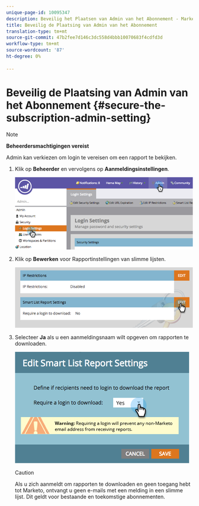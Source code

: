 ```yaml
---
unique-page-id: 10095347
description: Beveilig het Plaatsen van Admin van het Abonnement - Marketo Docs - de Documentatie van het Product
title: Beveilig de Plaatsing van Admin van het Abonnement
translation-type: tm+mt
source-git-commit: 47b2fee7d146c3dc558d4bbb10070683f4cdfd3d
workflow-type: tm+mt
source-wordcount: '87'
ht-degree: 0%

---
```



# Beveilig de Plaatsing van Admin van het Abonnement {#secure-the-subscription-admin-setting}

>[!NOTE]
>
>**Beheerdersmachtigingen vereist**

Admin kan verkiezen om login te vereisen om een rapport te bekijken.

1. Klik op **Beheerder** en vervolgens op **Aanmeldingsinstellingen**.

   ![](assets/image2015-4-29-12-3a46-3a14.png)

1. Klik op **Bewerken** voor Rapportinstellingen van slimme lijsten.

   ![](assets/image2015-4-29-12-3a50-3a50.png)

1. Selecteer **Ja** als u een aanmeldingsnaam wilt opgeven om rapporten te downloaden.

   ![](assets/image2015-4-29-12-3a53-3a7.png)

   >[!CAUTION]
   >
   >Als u zich aanmeldt om rapporten te downloaden en geen toegang hebt tot Marketo, ontvangt u geen e-mails met een melding in een slimme lijst. Dit geldt voor bestaande en toekomstige abonnementen.

